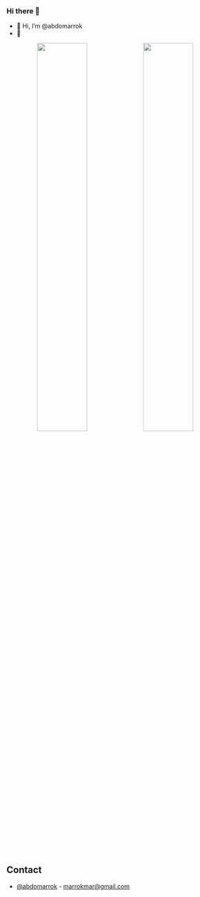 ### Hi there 👋

<!--
**abdomarrok/abdomarrok** is a ✨ _special_ ✨ repository because its `README.md` (this file) appears on your GitHub profile.

Here are some ideas to get you started:

- 🔭 I’m currently working on ...
- 🌱 I’m currently learning ...
- 👯 I’m looking to collaborate on ...
- 🤔 I’m looking for help with ...
- 💬 Ask me about ...
- 📫 How to reach me: ...
- 😄 Pronouns: ...
- ⚡ Fun fact: ...
-->

- 👋 Hi, I’m @abdomarrok
- 👀 
<p align="center">
  <img width="48%" src="https://github-readme-stats.vercel.app/api?username=abdomarrok&show_icons=true&theme=tokyonight" />
  <img width="48%" src="https://github-readme-streak-stats.herokuapp.com/?user=abdomarrok&theme=tokyonight" />
  
</p>





## Contact

 - [@abdomarrok](https://twitter.com/abdomarrok) - marrokmar@gmail.com


